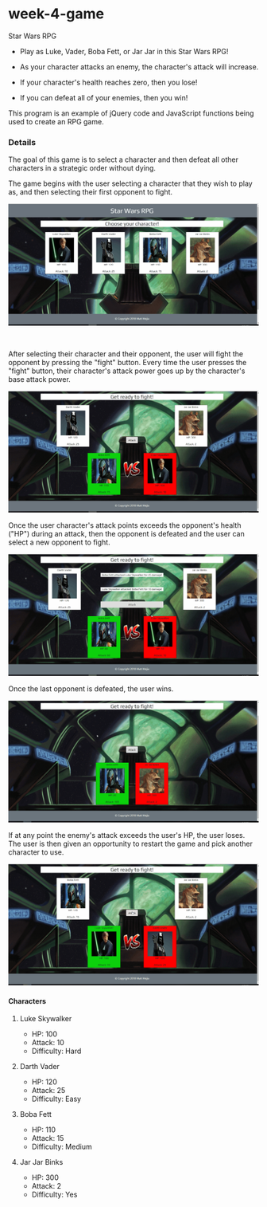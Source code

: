 # week-4-game
Star Wars RPG

* Play as Luke, Vader, Boba Fett, or Jar Jar in this Star Wars RPG!

* As your character attacks an enemy, the character's attack will increase.

* If your character's health reaches zero, then you lose!

* If you can defeat all of your enemies, then you win!


This program is an example of jQuery code and JavaScript functions being used to create an RPG game.

### Details

The goal of this game is to select a character and then defeat all other characters in a strategic order without dying. 

The game begins with the user selecting a character that they wish to play as, and then selecting their first opponent to fight. 

![select_character](https://github.com/Mattmej/week-4-game/blob/master/assets/gifs/select_character.gif)

<br />



After selecting their character and their opponent, the user will fight the opponent by pressing the "fight" button. Every time the user presses the "fight" button, their character's attack power goes up by the character's base attack power. 

![attack_example](https://github.com/Mattmej/week-4-game/blob/master/assets/gifs/attack_example.gif)



Once the user character's attack points exceeds the opponent's health ("HP") during an attack, then the opponent is defeated and the user can select a new opponent to fight. 

![select_new_opponent](https://github.com/Mattmej/week-4-game/blob/master/assets/gifs/select_new_opp.gif)



Once the last opponent is defeated, the user wins. 

![winning](https://github.com/Mattmej/week-4-game/blob/master/assets/gifs/winning.gif)



If at any point the enemy's attack exceeds the user's HP, the user loses. The user is then given an opportunity to restart the game and pick another character to use.

![losing](https://github.com/Mattmej/week-4-game/blob/master/assets/gifs/losing.gif)




#### Characters

1. Luke Skywalker
    * HP: 100
    * Attack: 10
    * Difficulty: Hard

2. Darth Vader
    * HP: 120
    * Attack: 25
    * Difficulty: Easy

3. Boba Fett
    * HP: 110
    * Attack: 15
    * Difficulty: Medium

4. Jar Jar Binks
    * HP: 300
    * Attack: 2
    * Difficulty: Yes



